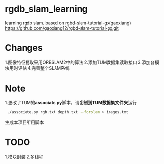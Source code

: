 # rgdb_slam_learning
learning rgdb slam. based on rgbd-slam-tutorial-gx(gaoxiang) https://github.com/gaoxiang12/rgbd-slam-tutorial-gx.git

# Changes
1.图像特征提取采用ORBSLAM2中的算法
2.添加TUM数据集读取接口
3.添加各模块用时评估
4.完善整个SLAM系统

# Note
1.更改了TUM的**associate.py**脚本，请**复制到TUM数据集文件夹**运行
```bash
 ./associate.py rgb.txt depth.txt --forslam > images.txt
```
生成本项目所用脚本

# TODO
1.模块封装
2.多线程
